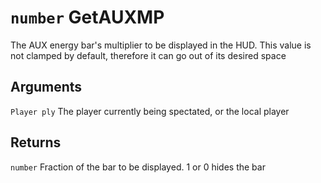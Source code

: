 # `number` GetAUXMP

The AUX energy bar's multiplier to be displayed in the HUD. This value is not clamped by default, therefore it can go out of its desired space

## Arguments
`Player ply` The player currently being spectated, or the local player

## Returns
`number` Fraction of the bar to be displayed. 1 or 0 hides the bar